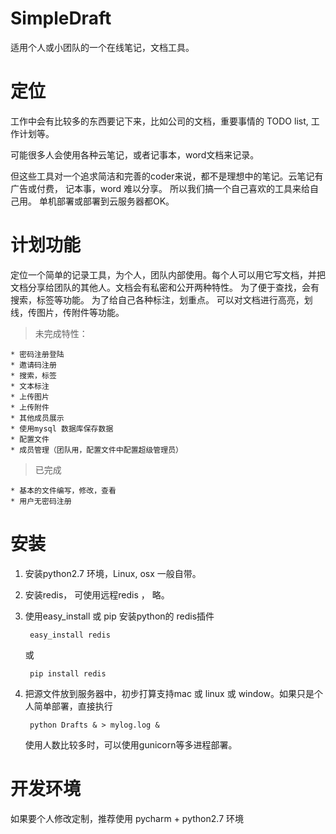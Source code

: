 # SimpleDraft
适用个人或小团队的一个在线笔记，文档工具。

# 定位

工作中会有比较多的东西要记下来，比如公司的文档，重要事情的 TODO list, 工作计划等。

可能很多人会使用各种云笔记，或者记事本，word文档来记录。

但这些工具对一个追求简洁和完善的coder来说，都不是理想中的笔记。云笔记有广告或付费， 记本事，word 难以分享。 所以我们搞一个自己喜欢的工具来给自己用。 单机部署或部署到云服务器都OK。


# 计划功能

定位一个简单的记录工具，为个人，团队内部使用。每个人可以用它写文档，并把文档分享给团队的其他人。文档会有私密和公开两种特性。 为了便于查找，会有搜索，标签等功能。 为了给自己各种标注，划重点。 可以对文档进行高亮，划线，传图片，传附件等功能。



> 未完成特性：

	* 密码注册登陆
	* 邀请码注册
	* 搜索，标签
	* 文本标注
	* 上传图片
	* 上传附件
	* 其他成员展示
	* 使用mysql 数据库保存数据
	* 配置文件
	* 成员管理（团队用，配置文件中配置超级管理员）


> 已完成


	* 基本的文件编写，修改，查看
	* 用户无密码注册




# 安装


1. 安装python2.7 环境，Linux, osx 一般自带。

2. 安装redis， 可使用远程redis ， 略。

3. 使用easy_install 或 pip 安装python的 redis插件

		easy_install redis  
	
	或
	
		pip install redis

4. 把源文件放到服务器中，初步打算支持mac 或 linux 或 window。如果只是个人简单部署，直接执行


		python Drafts & > mylog.log &
	
	
	使用人数比较多时，可以使用gunicorn等多进程部署。


#  开发环境

如果要个人修改定制，推荐使用 pycharm + python2.7 环境 








